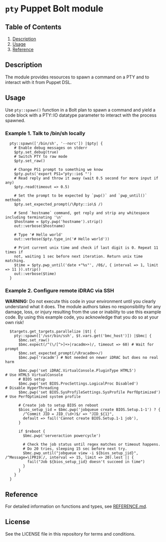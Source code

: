 # `pty` Puppet Bolt module

## Table of Contents

1. [Description](#description)
1. [Usage](#usage)
1. [Reference](#reference)

## Description

The module provides resources to spawn a command on a PTY and to interact with it from Puppet DSL.

## Usage

Use `pty::spawn()` function in a Bolt plan to spawn a command and yield a code block with a PTY::IO datatype parameter to interact with the process spawned.

### Example 1. Talk to /bin/sh locally

```puppet
  pty::spawn(['/bin/sh', '--norc']) |$pty| {
    # Enable debug messages on stderr
    $pty.set_debug(true)
    # Switch PTY to raw mode
    $pty.set_raw()

    # Change PS1 prompt to something we know
    $pty.puts('export PS1="pty::io$ "')
    # Read reply and throw it away (wait 0.5 second for more input if any)
    $pty.read(timeout => 0.5)

    # Set the prompt to be expected by `pwp()` and `pwp_until()` methods
    $pty.set_expected_prompt(/\Rpty::io\$ /)

    # Send `hostname` command, get reply and strip any whitespace including terminating '\n'
    $hostname = $pty.pwp('hostname').strip()
    out::verbose($hostname)

    # Type '# Hello world'
    out::verbose($pty.type_in('# Hello world'))

    # Print current unix time and check if last digit is 0. Repeat 11 times if
    not, waiting 1 sec before next iteration. Return unix time matching.
    $time = $pty.pwp_until('date +"%s"', /0$/, { interval => 1, limit => 11 }).strip()
    out::verbose($time)
  }
```

### Example 2. Configure remote iDRAC via SSH

**WARNING:** Do not execute this code in your environment until you clearly
understand what it does. The module authors takes no responsibility for any
damage, loss, or injury resulting from the use or inability to use this example
code. By using this example code, you acknowledge that you do so at your own
risk!

```puppet
  $targets.get_targets.parallelize |$t| {
    pty::spawn(['/usr/bin/ssh', $t.vars.get('bmc_host')]) |$bmc| {
      $bmc.set_raw()
      $bmc.expect(/^(\/[^>]+>|racadm>>)/, timeout => 60) # Wait for prompt
      $bmc.set_expected_prompt(/\Rracadm>>/)
      $bmc.pwp('racadm') # Not needed on newer iDRAC but does no real harm

      $bmc.pwp('set iDRAC.VirtualConsole.PluginType HTML5')            # Use HTML5 VirtualConsole
      # BIOS setup
      $bmc.pwp('set BIOS.ProcSettings.LogicalProc Disabled')           # Disable HyperThreading
      $bmc.pwp('set BIOS.SysProfileSettings.SysProfile PerfOptimized') # Use PerfOptimized system profile

      # Create job to setup BIOS on reboot
      $bios_setup_jid = $bmc.pwp('jobqueue create BIOS.Setup.1-1') ? {
        /^Commit JID = JID_(\d+)$/ => "JID_${1}",
        default => fail('Cannot create BIOS.Setup.1-1 job'),
      }

      if $reboot {
        $bmc.pwp('serveraction powercycle')

        # Check the job status until regex matches or timeout happens.
        # Do 20 tries, sleeping 15 sec before next try.
        $bmc.pwp_until("jobqueue view -i ${bios_setup_jid}", /^Message=\[PR19:/, interval => 15, limit => 20).lest || {
          fail("Job ${bios_setup_jid} doesn't succeed in time")
        }
      }
    }
  }
```

## Reference

For detailed information on functions and types, see [REFERENCE.md](https://github.com/jay7x/puppet-pty/blob/main/REFERENCE.md).

## License

See the LICENSE file in this repository for terms and conditions.
